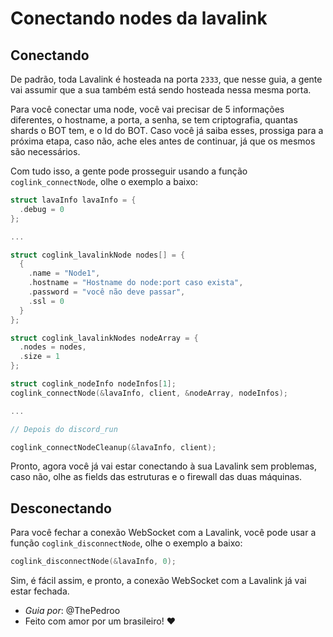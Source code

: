 # Conectando nodes da lavalink

## Conectando

De padrão, toda Lavalink é hosteada na porta `2333`, que nesse guia, a gente vai assumir que a sua também está sendo hosteada nessa mesma porta.

Para você conectar uma node, você vai precisar de 5 informações diferentes, o hostname, a porta, a senha, se tem criptografia, quantas shards o BOT tem, e o Id do BOT. Caso você já saiba esses, prossiga para a próxima etapa, caso não, ache eles antes de continuar, já que os mesmos são necessários.

Com tudo isso, a gente pode prosseguir usando a função `coglink_connectNode`, olhe o exemplo a baixo:

```c
struct lavaInfo lavaInfo = {
  .debug = 0
};

...

struct coglink_lavalinkNode nodes[] = {
  {
    .name = "Node1",
    .hostname = "Hostname do node:port caso exista",
    .password = "você não deve passar",
    .ssl = 0
  }
};

struct coglink_lavalinkNodes nodeArray = {
  .nodes = nodes,
  .size = 1
};

struct coglink_nodeInfo nodeInfos[1];
coglink_connectNode(&lavaInfo, client, &nodeArray, nodeInfos);

...

// Depois do discord_run

coglink_connectNodeCleanup(&lavaInfo, client);
```

Pronto, agora você já vai estar conectando à sua Lavalink sem problemas, caso não, olhe as fields das estruturas e o firewall das duas máquinas.

## Desconectando

Para você fechar a conexão WebSocket com a Lavalink, você pode usar a função `coglink_disconnectNode`, olhe o exemplo a baixo:

```c
coglink_disconnectNode(&lavaInfo, 0);
```

Sim, é fácil assim, e pronto, a conexão WebSocket com a Lavalink já vai estar fechada.

* *Guia por*: @ThePedroo
* Feito com amor por um brasileiro! ❤️
